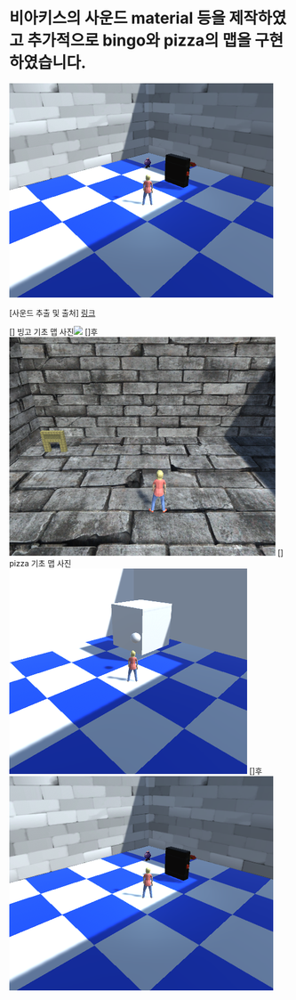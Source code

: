 # 비아키스의 사운드 material 등을 제작하였고 추가적으로 bingo와 pizza의 맵을 구현하였습니다.

<img src = "./img/Bingo_After.PNG">

[사운드 추출 및 출처]
[링크](https://www.youtube.com/watch?v=LjeLcSCdRbQ&t=7s&ab_channel=%EB%A1%9C%EC%8A%A4%ED%8A%B8%EC%95%84%ED%81%ACLOSTARK)

[] 빙고 기초 맵 사진<img src = "./img/Biakiss_Before.PNG">
[]후<img src = "./img/Biakiss_After.PNG">
[] pizza 기초 맵 사진<img src = "./img/Bingo_Before.PNG">
[]후<img src = "./img/Bingo_After.PNG">

